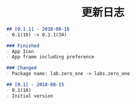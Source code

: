 <h1 align=center>更新日志</h1>

```markdown
## [0.1.1] - 2018-08-16
- 0.1(10) -> 0.1.1(34)

### Finished
- App Icon
- App frame including preference

### Changed
- Package name: lab.zero_one -> labs.zero_one
```

```markdown
## [0.1] - 2018-08-15
- 0.1(10)
- Initial version
```
